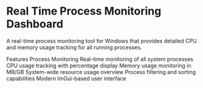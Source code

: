 # Real Time Process Monitoring Dashboard
A real-time process monitoring tool for Windows that provides detailed CPU and memory usage tracking for all running processes.

Features
Process Monitoring
Real-time monitoring of all system processes
CPU usage tracking with percentage display
Memory usage monitoring in MB/GB
System-wide resource usage overview
Process filtering and sorting capabilities
Modern ImGui-based user interface
